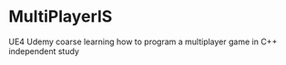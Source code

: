 # MultiPlayerIS
UE4 Udemy coarse learning how to program a multiplayer game in C++ independent study
